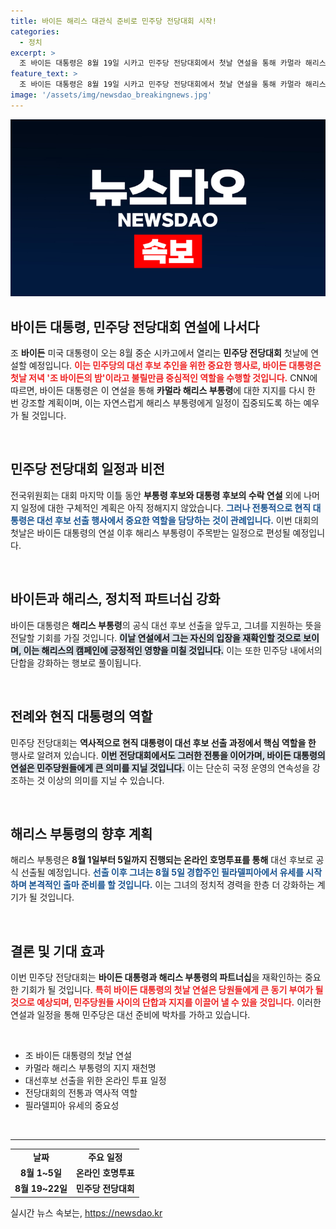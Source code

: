 ```yaml
---
title: 바이든 해리스 대관식 준비로 민주당 전당대회 시작!
categories:
  - 정치
excerpt: >
  조 바이든 대통령은 8월 19일 시카고 민주당 전당대회에서 첫날 연설을 통해 카멀라 해리스 부통령 지원을 공식적으로 재확인합니다. 이 조 바이든의 밤에서 순조롭게 해리스 부통령에게 무대가 넘어갈 예정이며, 버락 오바마 전 대통령도 연설로 이 행사에 힘을 더할 것입니다.
feature_text: >
  조 바이든 대통령은 8월 19일 시카고 민주당 전당대회에서 첫날 연설을 통해 카멀라 해리스 부통령 지원을 공식적으로 재확인합니다. 이 조 바이든의 밤에서 순조롭게 해리스 부통령에게 무대가 넘어갈 예정이며, 버락 오바마 전 대통령도 연설로 이 행사에 힘을 더할 것입니다.
image: '/assets/img/newsdao_breakingnews.jpg'
---
```


<p><img src="/assets/img/newsdao_breakingnews.jpg" alt="firstkoreanews 속보" /></p>

<h2 data-ke-size="size26">바이든 대통령, 민주당 전당대회 연설에 나서다</h2>

<p data-ke-size="size16">조 <b>바이든</b> 미국 대통령이 오는 8월 중순 시카고에서 열리는 <b>민주당 전당대회</b> 첫날에 연설할 예정입니다. <b><span style="color: #ee2323;">이는 민주당의 대선 후보 추인을 위한 중요한 행사로, 바이든 대통령은 첫날 저녁 '조 바이든의 밤'이라고 불릴만큼 중심적인 역할을 수행할 것입니다.</span></b> CNN에 따르면, 바이든 대통령은 이 연설을 통해 <b>카멀라 해리스 부통령</b>에 대한 지지를 다시 한 번 강조할 계획이며, 이는 자연스럽게 해리스 부통령에게 일정이 집중되도록 하는 예우가 될 것입니다. </p>

<p data-ke-size="size16">&nbsp;</p>

<h2 data-ke-size="size26">민주당 전당대회 일정과 비전</h2>

<p data-ke-size="size16">전국위원회는 대회 마지막 이틀 동안 <b>부통령 후보와 대통령 후보의 수락 연설</b> 외에 나머지 일정에 대한 구체적인 계획은 아직 정해지지 않았습니다. <b><span style="color: #1a5490;">그러나 전통적으로 현직 대통령은 대선 후보 선출 행사에서 중요한 역할을 담당하는 것이 관례입니다.</span></b> 이번 대회의 첫날은 바이든 대통령의 연설 이후 해리스 부통령이 주목받는 일정으로 편성될 예정입니다.</p>

<p data-ke-size="size16">&nbsp;</p>

<h2 data-ke-size="size26">바이든과 해리스, 정치적 파트너십 강화</h2>

<p data-ke-size="size16">바이든 대통령은 <b>해리스 부통령</b>의 공식 대선 후보 선출을 앞두고, 그녀를 지원하는 뜻을 전달할 기회를 가질 것입니다. <b><span style="background-color: #21538527;">이날 연설에서 그는 자신의 입장을 재확인할 것으로 보이며, 이는 해리스의 캠페인에 긍정적인 영향을 미칠 것입니다.</span></b> 이는 또한 민주당 내에서의 단합을 강화하는 행보로 풀이됩니다.</p>

<p data-ke-size="size16">&nbsp;</p>

<h2 data-ke-size="size26">전례와 현직 대통령의 역할</h2>

<p data-ke-size="size16">민주당 전당대회는 <b>역사적으로 현직 대통령이 대선 후보 선출 과정에서 핵심 역할을 한</b> 행사로 알려져 있습니다. <b><span style="background-color: #21538527;">이번 전당대회에서도 그러한 전통을 이어가며, 바이든 대통령의 연설은 민주당원들에게 큰 의미를 지닐 것입니다.</span></b> 이는 단순히 국정 운영의 연속성을 강조하는 것 이상의 의미를 지닐 수 있습니다.</p>

<p data-ke-size="size16">&nbsp;</p>

<h2 data-ke-size="size26">해리스 부통령의 향후 계획</h2>

<p data-ke-size="size16">해리스 부통령은 <b>8월 1일부터 5일까지 진행되는 온라인 호명투표를 통해</b> 대선 후보로 공식 선출될 예정입니다. <b><span style="color: #1a5490;">선출 이후 그녀는 8월 5일 경합주인 필라델피아에서 유세를 시작하며 본격적인 출마 준비를 할 것입니다.</span></b> 이는 그녀의 정치적 경력을 한층 더 강화하는 계기가 될 것입니다.</p>

<p data-ke-size="size16">&nbsp;</p>

<h2 data-ke-size="size26">결론 및 기대 효과</h2>

<p data-ke-size="size16">이번 민주당 전당대회는 <b>바이든 대통령과 해리스 부통령의 파트너십</b>을 재확인하는 중요한 기회가 될 것입니다. <b><span style="color: #ee2323;">특히 바이든 대통령의 첫날 연설은 당원들에게 큰 동기 부여가 될 것으로 예상되며, 민주당원들 사이의 단합과 지지를 이끌어 낼 수 있을 것입니다.</span></b> 이러한 연설과 일정을 통해 민주당은 대선 준비에 박차를 가하고 있습니다.</p>

<p data-ke-size="size16">&nbsp;</p>

<ul>
    <li>조 바이든 대통령의 첫날 연설</li>
    <li>카멀라 해리스 부통령의 지지 재천명</li>
    <li>대선후보 선출을 위한 온라인 투표 일정</li>
    <li>전당대회의 전통과 역사적 역할</li>
    <li>필라델피아 유세의 중요성</li>
</ul>

<p data-ke-size="size16">&nbsp;</p>

<hr>

<table>
    <tr>
        <td style="text-align: center; height: 17px;"><b>날짜</b></td>
        <td style="text-align: center; height: 17px;"><b>주요 일정</b></td>
    </tr>
    <tr>
        <td style="text-align: center; height: 17px;"><b>8월 1~5일</b></td>
        <td style="text-align: center; height: 17px;"><b>온라인 호명투표</b></td>
    </tr>
    <tr>
        <td style="text-align: center; height: 17px;"><b>8월 19~22일</b></td>
        <td style="text-align: center; height: 17px;"><b>민주당 전당대회</b></td>
    </tr>
</table>
실시간 뉴스 속보는, <a href="https://newsdao.kr" rel="dofollow">https://newsdao.kr</a>


